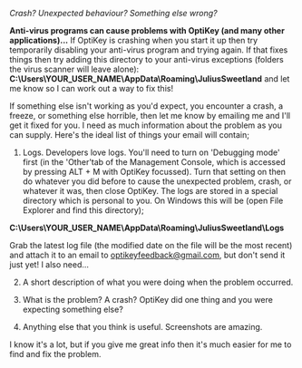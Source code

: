 *Crash? Unexpected behaviour? Something else wrong?*

**Anti-virus programs can cause problems with OptiKey (and many other applications)...**
If OptiKey is crashing when you start it up then try temporarily disabling your anti-virus program and trying again. If that fixes things then try adding this directory to your anti-virus exceptions (folders the virus scanner will leave alone): 
**C:\Users\YOUR_USER_NAME\AppData\Roaming\JuliusSweetland** and let me know so I can work out a way to fix this!

If something else isn't working as you'd expect, you encounter a crash, a freeze, or something else horrible, then let me know by emailing me and I'll get it fixed for you. I need as much information about the problem as you can supply. Here's the ideal list of things your email will contain;

1. Logs. Developers love logs. You'll need to turn on 'Debugging mode' first (in the 'Other'tab of the Management Console, which is accessed by pressing ALT + M with OptiKey focussed). Turn that setting on then do whatever you did before to cause the unexpected problem, crash, or whatever it was, then close OptiKey. The logs are stored in a special directory which is personal to you. On Windows this will be (open File Explorer and find this directory);

**C:\Users\YOUR_USER_NAME\AppData\Roaming\JuliusSweetland\Logs**

Grab the latest log file (the modified date on the file will be the most recent) and attach it to an email to [optikeyfeedback@gmail.com](mailto:optikeyfeedback@gmail.com), but don't send it just yet! I also need...

2. A short description of what you were doing when the problem occurred.

3. What is the problem? A crash? OptiKey did one thing and you were expecting something else? 

4. Anything else that you think is useful. Screenshots are amazing.

I know it's a lot, but if you give me great info then it's much easier for me to find and fix the problem.